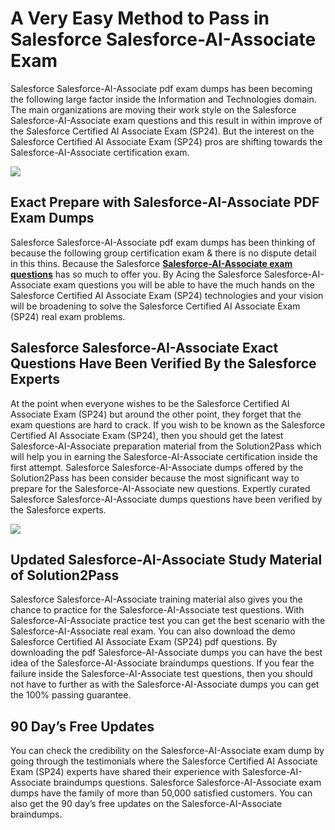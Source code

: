 **A Very Easy Method to Pass in Salesforce Salesforce-AI-Associate Exam**
=========================================================================

Salesforce Salesforce-AI-Associate pdf exam dumps has been becoming the following large factor inside the Information and Technologies domain. The main organizations are moving their work style on the Salesforce Salesforce-AI-Associate exam questions and this result in within improve of the Salesforce Certified AI Associate Exam (SP24). But the interest on the Salesforce Certified AI Associate Exam (SP24) pros are shifting towards the Salesforce-AI-Associate certification exam.

![](https://blogger.googleusercontent.com/img/b/R29vZ2xl/AVvXsEhyZ0dke-6x8nLvvedfYxNxyfuy_osCSDKKfuocfWPBSSEz12DBjMghK3YFEa8hkLfXMWJYK3Eh8C0jvEfwcPtscJg_wb3iTVKQ07XT9_9E_G7LwCNANyPGXeobO648Kq5fHC7O8imqNykUQtu58EaWxLE1bMh1IGNUiV4L895Ww60LJo_6jo_9uzWvPak9/s1200/18.jpg)

**Exact Prepare with Salesforce-AI-Associate PDF Exam Dumps**
-------------------------------------------------------------

Salesforce Salesforce-AI-Associate pdf exam dumps has been thinking of because the following group certification exam & there is no dispute detail in this thins. Because the Salesforce **[Salesforce-AI-Associate exam questions](https://www.solution2pass.com/Salesforce-AI-Associate-questions.html)** has so much to offer you. By Acing the Salesforce Salesforce-AI-Associate exam questions you will be able to have the much hands on the Salesforce Certified AI Associate Exam (SP24) technologies and your vision will be broadening to solve the Salesforce Certified AI Associate Exam (SP24) real exam problems.

**Salesforce Salesforce-AI-Associate Exact Questions Have Been Verified By the Salesforce Experts**
---------------------------------------------------------------------------------------------------

At the point when everyone wishes to be the Salesforce Certified AI Associate Exam (SP24) but around the other point, they forget that the exam questions are hard to crack. If you wish to be known as the Salesforce Certified AI Associate Exam (SP24), then you should get the latest Salesforce-AI-Associate preparation material from the Solution2Pass which will help you in earning the Salesforce-AI-Associate certification inside the first attempt. Salesforce Salesforce-AI-Associate dumps offered by the Solution2Pass has been consider because the most significant way to prepare for the Salesforce-AI-Associate new questions. Expertly curated Salesforce Salesforce-AI-Associate dumps questions have been verified by the Salesforce experts.

![](https://blogger.googleusercontent.com/img/b/R29vZ2xl/AVvXsEgKgr4E0xH6jOMA0WLSAoDQAYNykPQWxn_pi4kHd0Pg85PX6VZSvL6PJTmeg3fbsvmZlBvseOxrHNGw-ayKdcSiQ2giOP202gqPmlAaAXiNGFbjcqrOoX5g0IH-P3xyCovZKbhaTNlv_bEkglHZO1fOwnTw78WpB98mxGueYCkCaYpqLRwheDFfUBZfpAcC/s1200/19.jpg)

**Updated Salesforce-AI-Associate Study Material of Solution2Pass**
-------------------------------------------------------------------

Salesforce Salesforce-AI-Associate training material also gives you the chance to practice for the Salesforce-AI-Associate test questions. With Salesforce-AI-Associate practice test you can get the best scenario with the Salesforce-AI-Associate real exam. You can also download the demo Salesforce Certified AI Associate Exam (SP24) pdf questions. By downloading the pdf Salesforce-AI-Associate dumps you can have the best idea of the Salesforce-AI-Associate braindumps questions. If you fear the failure inside the Salesforce-AI-Associate test questions, then you should not have to further as with the Salesforce-AI-Associate dumps you can get the 100% passing guarantee.

**90 Day’s Free Updates**
-------------------------

You can check the credibility on the Salesforce-AI-Associate exam dump by going through the testimonials where the Salesforce Certified AI Associate Exam (SP24) experts have shared their experience with Salesforce-AI-Associate braindumps questions. Salesforce Salesforce-AI-Associate exam dumps have the family of more than 50,000 satisfied customers. You can also get the 90 day’s free updates on the Salesforce-AI-Associate braindumps.
